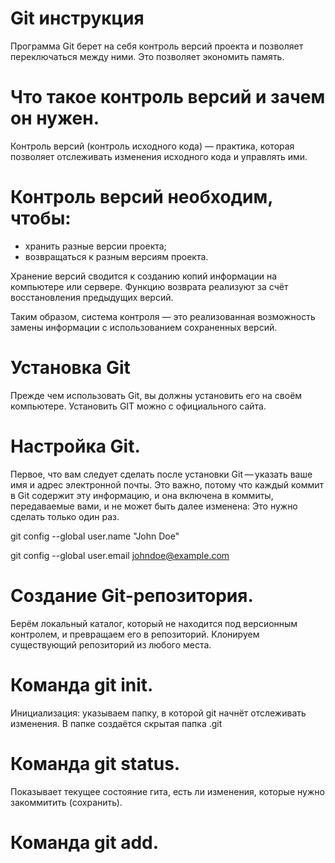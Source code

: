 

# Git инструкция

Программа Git берет на себя контроль версий проекта и позволяет переключаться между ними.
Это позволяет экономить память.

# Что такое контроль версий и зачем он нужен.

Контроль версий (контроль исходного кода) — практика, которая позволяет отслеживать
изменения исходного кода и управлять ими.

# Контроль версий необходим, чтобы:

* хранить разные версии проекта;
* возвращаться к разным версиям проекта.

Хранение версий сводится к созданию копий информации на компьютере или сервере. 
Функцию возврата реализуют за счёт восстановления предыдущих версий. 

Таким образом, система контроля — это реализованная возможность замены информации 
с использованием сохраненных версий.

# Установка Git 

Прежде чем использовать Git, вы должны установить его на своём компьютере.
Установить GIT можно с официального сайта.

# Настройка Git.

Первое, что вам следует сделать после установки Git — указать ваше имя и адрес электронной почты. Это важно, потому что каждый коммит в Git содержит эту информацию, и она включена в коммиты, передаваемые вами, и не может быть далее изменена:
Это нужно сделать только один раз.

 git config --global user.name "John Doe"

 git config --global user.email johndoe@example.com 

 # Создание Git-репозитория.

 Берём локальный каталог, который не находится под версионным контролем, и превращаем его в репозиторий.
Клонируем существующий репозиторий из любого места.

# Команда git init.

Инициализация: указываем папку, в которой git начнёт отслеживать изменения.
В папке создаётся скрытая папка .git

# Команда git status.

Показывает текущее состояние гита, есть ли изменения, которые нужно закоммитить (сохранить).

# Команда git add.

